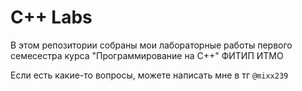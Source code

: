 # С++ Labs

В этом репозитории собраны мои лабораторные работы первого семесестра курса "Программирование на C++" ФИТИП ИТМО

Если есть какие-то вопросы, можете написать мне в тг `@mixx239`